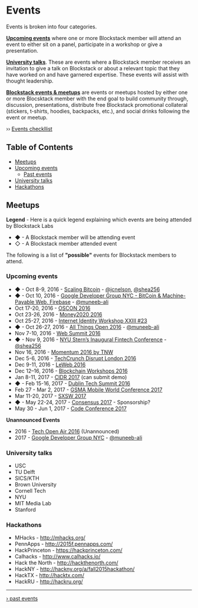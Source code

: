 # Events

Events is broken into four categories. 

**[Upcoming events](#upcoming-events)** where one or more Blockstack member will attend an event to either sit on a panel, participate in a workshop or give a presentation. 

**[University talks](#university-talks)**. These are events where a Blockstack member receives an invitation to give a talk on Blockstack or about a relevant topic that they have worked on and have garnered expertise. These events will assist with thought leadership.

**[Blockstack events & meetups](#blockstack-events--meetups)** are events or meetups hosted by either one or more Blocsktack member with the end goal to build community through, discussion, presentations, distribute free Blockstack promotional collateral (stickers, t-shirts, hoodies, backpacks, etc.), and social drinks following the event or meetup.


›› [Events checkllist](events-checklist.md)


## Table of Contents
* [Meetups](meetups.md)
* [Upcoming events](#upcoming-events)
  * [Past events](past-events.md)
* [University talks](#university-talks)
* [Hackathons](#hackathons)


## Meetups

**Legend** - Here is a quick legend explaining which events are being attended by Blockstack Labs
* ◆ - A Blockstack member will be attending event
* ◇ - A Blockstack member attended event

The following is a list of **"possible"** events for Blockstack members to attend.
### Upcoming events
* ◆ - Oct 8-9, 2016 - [Scaling Bitcoin](https://scalingbitcoin.org/milan2016/#workshop) - [@jcnelson](http://github.com/jcnelson), [@shea256](http://github.com/shea256)
* ◆ - Oct 10, 2016 - [Google Developer Group NYC - BitCoin & Machine-Payable Web, Firebase](http://www.meetup.com/gdgnyc/events/231372135/) - [@muneeb-ali](http://github.com/muneeb-ali)
* Oct 17-20, 2016 - [OSCON 2016](http://conferences.oreilly.com/oscon/)
* Oct 23-26, 2016 - [Money2020 2016](http://www.money2020.com/)
* Oct 25-27, 2016 - [Internet Identity Workshop XXIII #23](http://www.internetidentityworkshop.com/)
* ◆ - Oct 26-27, 2016 - [All Things Open 2016](https://allthingsopen.org/) - [@muneeb-ali](http://github.com/muneeb-ali)
* Nov 7-10, 2016 - [Web Summit 2016](https://websummit.net/)
* ◆ - Nov 9, 2016 - [NYU Stern’s Inaugural Fintech Conference](?) - [@shea256](http://github.com/shea256)
* Nov 16, 2016 - [Momentum 2016 by TNW](http://thenextweb.com/momentum/)
* Dec 5-6, 2016 - [TechCrunch Disrupt London 2016](http://techcrunch.com/event-info/disrupt-london-2016/)
* Dec 9-11, 2016 - [LeWeb 2016](http://paris.leweb.co/)
* Dec 12–16, 2016 - [Blockchain Workshops 2016](http://blockchainworkshops.org)
* Jan 8-11, 2017 - [CIDR 2017](http://cidrdb.org/cidr2017/cfp.html) (can submit demo)
* ◆ - Feb 15-16, 2017 - [Dublin Tech Summit 2016](http://dublintechsummit.com/)
* Feb 27 - Mar 2, 2017 - [GSMA Mobile World Conference 2017](https://www.mobileworldcongress.com/)
* Mar 11-20, 2017 - [SXSW 2017](http://www.sxsw.com/)
* ◆ - May 22-24, 2017 - [Consensus 2017](http://www.coindesk.com/events/consensus-2017/) - Sponsorship?
* May 30 - Jun 1, 2017 - [Code Conference 2017](https://events.recode.net/events/code-conference-2017/)

**Unannounced Events**
* 2016 - [Tech Open Air 2016](http://techopenair.la/) (Unannounced)
* 2017 - [Google Developer Group NYC](http://www.meetup.com/gdgnyc/) - [@muneeb-ali](http://github.com/muneeb-ali)

### University talks
* USC
* TU Delft
* SICS/KTH
* Brown University
* Cornell Tech
* NYU
* MIT Media Lab
* Stanford

### Hackathons
* MHacks - http://mhacks.org/
* PennApps - http://2015f.pennapps.com/
* HackPrinceton - https://hackprinceton.com/
* Calhacks - http://www.calhacks.io/
* Hack the North - http://hackthenorth.com/
* HackNY - http://hackny.org/a/fall2015hackathon/
* HackTX - http://hacktx.com/
* HackRU - http://hackru.org/

***

[› past events](past-events.md)
